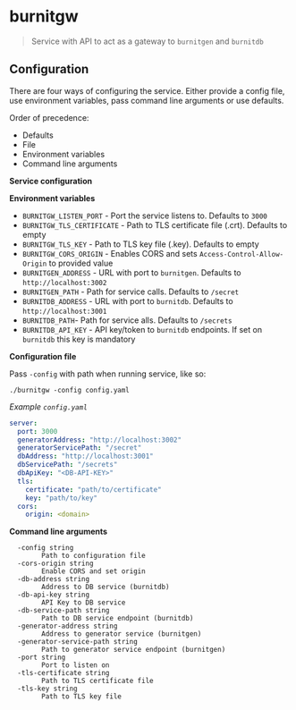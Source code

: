 # burnitgw

> Service with API to act as a gateway to `burnitgen` and `burnitdb`

## Configuration

There are four ways of configuring the service. Either provide a config file, use environment variables, pass command line arguments or use defaults.

Order of precedence:

* Defaults
* File
* Environment variables
* Command line arguments

**Service configuration**

**Environment variables**

* `BURNITGW_LISTEN_PORT` - Port the service listens to. Defaults to `3000`
* `BURNITGW_TLS_CERTIFICATE` - Path to TLS certificate file (.crt). Defaults to empty
* `BURNITGW_TLS_KEY` - Path to TLS key file (.key). Defaults to empty
* `BURNITGW_CORS_ORIGIN` - Enables CORS and sets `Access-Control-Allow-Origin` to provided value
* `BURNITGEN_ADDRESS` - URL with port to `burnitgen`. Defaults to `http://localhost:3002`
* `BURNITGEN_PATH` - Path for service calls. Defaults to `/secret`
* `BURNITDB_ADDRESS` - URL with port to `burnitdb`. Defaults to `http://localhost:3001`
* `BURNITDB_PATH`- Path for service alls. Defaults to `/secrets`
* `BURNITDB_API_KEY` - API key/token to `burnitdb` endpoints. If set on `burnitdb` this key is mandatory

**Configuration file**

Pass `-config` with path when running service, like so:
```
./burnitgw -config config.yaml
```

*Example `config.yaml`*

```yaml
server:
  port: 3000
  generatorAddress: "http://localhost:3002"
  generatorServicePath: "/secret"
  dbAddress: "http://localhost:3001"
  dbServicePath: "/secrets"
  dbApiKey: "<DB-API-KEY>"
  tls:
    certificate: "path/to/certificate"
    key: "path/to/key"
  cors:
    origin: <domain>
```

**Command line arguments**

```shell
  -config string
        Path to configuration file
  -cors-origin string
        Enable CORS and set origin
  -db-address string
        Address to DB service (burnitdb)
  -db-api-key string
        API Key to DB service
  -db-service-path string
        Path to DB service endpoint (burnitdb)
  -generator-address string
        Address to generator service (burnitgen)
  -generator-service-path string
        Path to generator service endpoint (burnitgen)
  -port string
        Port to listen on
  -tls-certificate string
        Path to TLS certificate file
  -tls-key string
        Path to TLS key file
```
